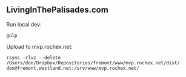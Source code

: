 ## LivingInThePalisades.com

Run local dev:
```
gulp
```

Upload to mvp.rochex.net:
```
rsync -rlvz --delete /Users/don/Dropbox/Repositories/fremont/www/mvp.rochex.net/dist/ don@fremont.westland.net:/srv/www/mvp.rochex.net/
```
